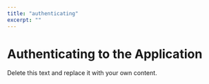 ```yaml
---
title: "authenticating"
excerpt: ""
---
```

# Authenticating to the Application

Delete this text and replace it with your own content.